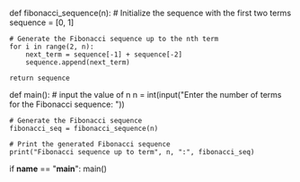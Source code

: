 def fibonacci_sequence(n):
    # Initialize the sequence with the first two terms
    sequence = [0, 1]
    
    # Generate the Fibonacci sequence up to the nth term
    for i in range(2, n):
        next_term = sequence[-1] + sequence[-2]
        sequence.append(next_term)
    
    return sequence

def main():
    # input the value of n
    n = int(input("Enter the number of terms for the Fibonacci sequence: "))
    
    # Generate the Fibonacci sequence
    fibonacci_seq = fibonacci_sequence(n)
    
    # Print the generated Fibonacci sequence
    print("Fibonacci sequence up to term", n, ":", fibonacci_seq)

if __name__ == "__main__":
    main()
